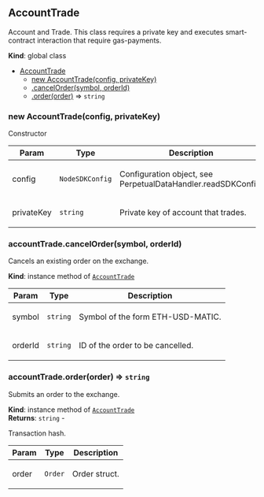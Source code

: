 <a name="AccountTrade"></a>

## AccountTrade
<p>Account and Trade.
This class requires a private key and executes smart-contract interaction that
require gas-payments.</p>

**Kind**: global class  

* [AccountTrade](#AccountTrade)
    * [new AccountTrade(config, privateKey)](#new_AccountTrade_new)
    * [.cancelOrder(symbol, orderId)](#AccountTrade+cancelOrder)
    * [.order(order)](#AccountTrade+order) ⇒ <code>string</code>

<a name="new_AccountTrade_new"></a>

### new AccountTrade(config, privateKey)
<p>Constructor</p>


| Param | Type | Description |
| --- | --- | --- |
| config | <code>NodeSDKConfig</code> | <p>Configuration object, see PerpetualDataHandler.readSDKConfig.</p> |
| privateKey | <code>string</code> | <p>Private key of account that trades.</p> |

<a name="AccountTrade+cancelOrder"></a>

### accountTrade.cancelOrder(symbol, orderId)
<p>Cancels an existing order on the exchange.</p>

**Kind**: instance method of [<code>AccountTrade</code>](#AccountTrade)  

| Param | Type | Description |
| --- | --- | --- |
| symbol | <code>string</code> | <p>Symbol of the form ETH-USD-MATIC.</p> |
| orderId | <code>string</code> | <p>ID of the order to be cancelled.</p> |

<a name="AccountTrade+order"></a>

### accountTrade.order(order) ⇒ <code>string</code>
<p>Submits an order to the exchange.</p>

**Kind**: instance method of [<code>AccountTrade</code>](#AccountTrade)  
**Returns**: <code>string</code> - <p>Transaction hash.</p>  

| Param | Type | Description |
| --- | --- | --- |
| order | <code>Order</code> | <p>Order struct.</p> |

